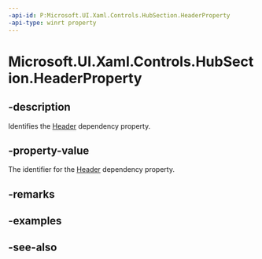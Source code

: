 ```yaml
---
-api-id: P:Microsoft.UI.Xaml.Controls.HubSection.HeaderProperty
-api-type: winrt property
---
```


<!-- Property syntax
public Windows.UI.Xaml.DependencyProperty HeaderProperty { get; }
-->

# Microsoft.UI.Xaml.Controls.HubSection.HeaderProperty

## -description
Identifies the [Header](hubsection_header.md) dependency property.

## -property-value
The identifier for the [Header](hubsection_header.md) dependency property.

## -remarks

## -examples

## -see-also
